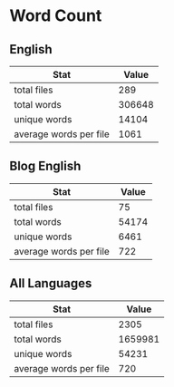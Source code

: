 # Word Count

## English

Stat | Value
---- | -----
total files | 289
total words | 306648
unique words | 14104
average words per file | 1061

## Blog English

Stat | Value
---- | -----
total files | 75
total words | 54174
unique words | 6461
average words per file | 722

## All Languages

Stat | Value
---- | -----
total files | 2305
total words | 1659981
unique words | 54231
average words per file | 720
